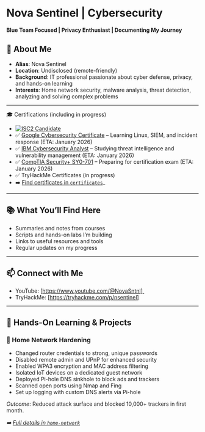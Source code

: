 # Nova Sentinel | Cybersecurity 

**Blue Team Focused | Privacy Enthusiast | Documenting My Journey**

## 📜 About Me
- **Alias**: Nova Sentinel
- **Location**: Undisclosed (remote-friendly)
- **Background**: IT professional passionate about cyber defense, privacy, and hands-on learning
- **Interests**: Home network security, malware analysis, threat detection, analyzing and solving complex problems

---

🎓 Certifications (including in progress)
- [![ISC2 Candidate](https://images.credly.com/size/340x340/images/9180921d-4a13-429e-9357-6f9706a554f0/image.png)](https://www.credly.com/badges/3eaede4e-8241-48ea-ad62-400dacd77e2a/public_url)
- ✅ [Google Cybersecurity Certificate](https://www.coursera.org/) – Learning Linux, SIEM, and incident response (ETA: January 2026)
- ✅ [IBM Cybersecurity Analyst](https://www.coursera.org/) – Studying threat intelligence and vulnerability management (ETA: January 2026)
- ✅ [CompTIA Security+ SY0-701](https://www.comptia.org/) – Preparing for certification exam (ETA: January 2026)
- ✅ TryHackMe Certificates (in progress)
- ➡️ [Find certificates in `certificates`](certificates)_

---


## 📚 What You’ll Find Here  

- Summaries and notes from courses  
- Scripts and hands-on labs I’m building  
- Links to useful resources and tools  
- Regular updates on my progress

---

## 📫 Connect with Me  

- YouTube: [https://www.youtube.com/@NovaSntnl] 
- TryHackMe: [https://tryhackme.com/p/nsentinel]

---

## 🧪 Hands-On Learning & Projects

### 🔐 Home Network Hardening
- Changed router credentials to strong, unique passwords
- Disabled remote admin and UPnP for enhanced security
- Enabled WPA3 encryption and MAC address filtering
- Isolated IoT devices on a dedicated guest network
- Deployed Pi-hole DNS sinkhole to block ads and trackers
- Scanned open ports using Nmap and Fing
- Set up logging with custom DNS alerts via Pi-hole

*Outcome*: Reduced attack surface and blocked 10,000+ trackers in first month.

_➡️ [Full details in `home-network`](home-network)_


